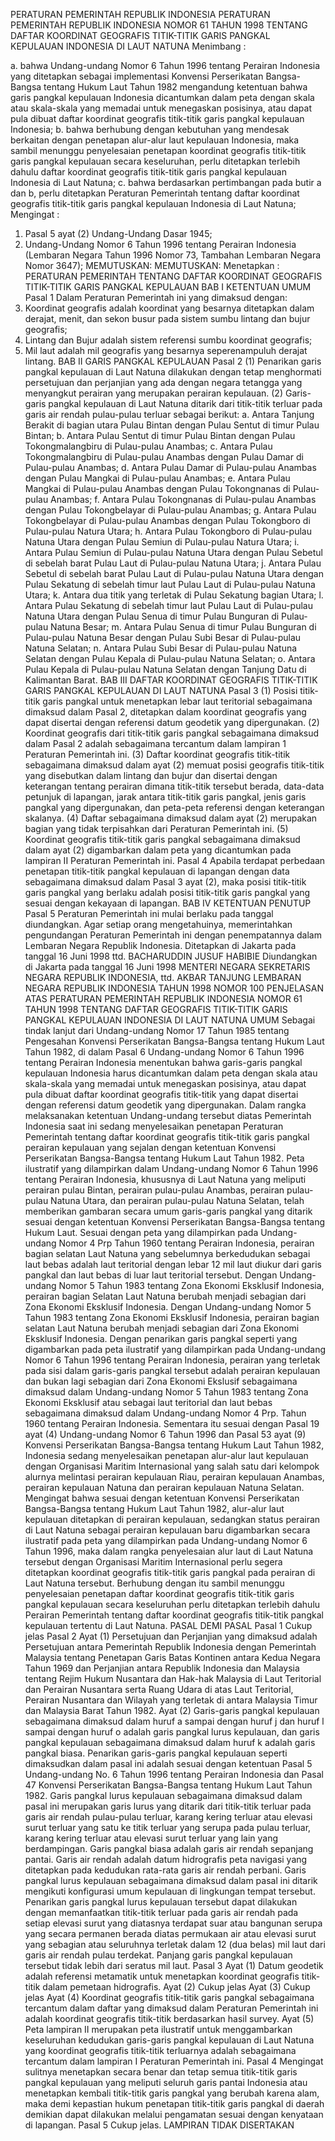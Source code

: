  PERATURAN PEMERINTAH REPUBLIK INDONESIA PERATURAN PEMERINTAH REPUBLIK INDONESIA NOMOR 61 TAHUN 1998 TENTANG DAFTAR KOORDINAT GEOGRAFIS TITIK-TITIK GARIS PANGKAL KEPULAUAN INDONESIA DI LAUT NATUNA
Menimbang :

a. bahwa Undang-undang Nomor 6 Tahun 1996 tentang Perairan Indonesia yang ditetapkan sebagai implementasi Konvensi Perserikatan Bangsa-Bangsa tentang Hukum Laut Tahun 1982 mengandung ketentuan bahwa garis pangkal kepulauan Indonesia dicantumkan dalam peta dengan skala atau skala-skala yang memadai untuk menegaskan posisinya, atau dapat pula dibuat daftar koordinat geografis titik-titik garis pangkal kepulauan Indonesia;
b. bahwa berhubung dengan kebutuhan yang mendesak berkaitan dengan penetapan alur-alur laut kepulauan Indonesia, maka sambil menunggu penyelesaian penetapan koordinat geografis titik-titik garis pangkal kepulauan secara keseluruhan, perlu ditetapkan terlebih dahulu daftar koordinat geografis titik-titik garis pangkal kepulauan Indonesia di Laut Natuna;
c. bahwa berdasarkan pertimbangan pada butir a dan b, perlu ditetapkan Peraturan Pemerintah tentang daftar koordinat geografis titik-titik garis pangkal kepulauan Indonesia di Laut Natuna;
Mengingat :

1. Pasal 5 ayat (2) Undang-Undang Dasar 1945;
2. Undang-Undang Nomor 6 Tahun 1996 tentang Perairan Indonesia (Lembaran Negara Tahun 1996 Nomor 73, Tambahan Lembaran Negara Nomor 3647);
MEMUTUSKAN:
MEMUTUSKAN:
 Menetapkan : PERATURAN PEMERINTAH TENTANG DAFTAR KOORDINAT GEOGRAFIS TITIK-TITIK GARIS PANGKAL KEPULAUAN
BAB I KETENTUAN UMUM
Pasal 1
Dalam Peraturan Pemerintah ini yang dimaksud dengan:
1. Koordinat geografis adalah koordinat yang besarnya ditetapkan dalam derajat, menit, dan sekon busur pada sistem sumbu lintang dan bujur geografis;
2. Lintang dan Bujur adalah sistem referensi sumbu koordinat geografis;
3. Mil laut adalah mil geografis yang besarnya seperenampuluh derajat lintang.
BAB II GARIS PANGKAL KEPULAUAN
Pasal 2
(1) Penarikan garis pangkal kepulauan di Laut Natuna dilakukan dengan tetap menghormati persetujuan dan perjanjian yang ada dengan negara tetangga yang menyangkut perairan yang merupakan perairan kepulauan.
(2) Garis-garis pangkal kepulauan di Laut Natuna ditarik dari titik-titik terluar pada garis air rendah pulau-pulau terluar sebagai berikut:
a. Antara Tanjung Berakit di bagian utara Pulau Bintan dengan Pulau Sentut di timur Pulau Bintan;
b. Antara Pulau Sentut di timur Pulau Bintan dengan Pulau Tokongmalangbiru di Pulau-pulau Anambas;
c. Antara Pulau Tokongmalangbiru di Pulau-pulau Anambas dengan Pulau Damar di Pulau-pulau Anambas;
d. Antara Pulau Damar di Pulau-pulau Anambas dengan Pulau Mangkai di Pulau-pulau Anambas;
e. Antara Pulau Mangkai di Pulau-pulau Anambas dengan Pulau Tokongnanas di Pulau-pulau Anambas;
f. Antara Pulau Tokongnanas di Pulau-pulau Anambas dengan Pulau Tokongbelayar di Pulau-pulau Anambas;
g. Antara Pulau Tokongbelayar di Pulau-pulau Anambas dengan Pulau Tokongboro di Pulau-pulau Natura Utara;
h. Antara Pulau Tokongboro di Pulau-pulau Natuna Utara dengan Pulau Semiun di Pulau-pulau Natura Utara;
i. Antara Pulau Semiun di Pulau-pulau Natuna Utara dengan Pulau Sebetul di sebelah barat Pulau Laut di Pulau-pulau Natuna Utara;
j. Antara Pulau Sebetul di sebelah barat Pulau Laut di Pulau-pulau Natuna Utara dengan Pulau Sekatung di sebelah timur laut Pulau Laut di Pulau-pulau Natuna Utara;
k. Antara dua titik yang terletak di Pulau Sekatung bagian Utara;
l. Antara Pulau Sekatung di sebelah timur laut Pulau Laut di Pulau-pulau Natuna Utara dengan Pulau Senua di timur Pulau Bunguran di Pulau-pulau Natuna Besar;
m. Antara Pulau Senua di timur Pulau Bunguran di Pulau-pulau Natuna Besar dengan Pulau Subi Besar di Pulau-pulau Natuna Selatan;
n. Antara Pulau Subi Besar di Pulau-pulau Natuna Selatan dengan Pulau Kepala di Pulau-pulau Natuna Selatan;
o. Antara Pulau Kepala di Pulau-pulau Natuna Selatan dengan Tanjung Datu di Kalimantan Barat.
BAB III DAFTAR KOORDINAT GEOGRAFIS TITIK-TITIK GARIS PANGKAL KEPULAUAN DI LAUT NATUNA
Pasal 3
(1) Posisi titik-titik garis pangkal untuk menetapkan lebar laut teritorial sebagaimana dimaksud dalam Pasal 2, ditetapkan dalam koordinat geografis yang dapat disertai dengan referensi datum geodetik yang dipergunakan.
(2) Koordinat geografis dari titik-titik garis pangkal sebagaimana dimaksud dalam Pasal 2 adalah sebagaimana tercantum dalam lampiran 1 Peraturan Pemerintah ini.
(3) Daftar koordinat geografis titik-titik sebagaimana dimaksud dalam ayat (2) memuat posisi geografis titik-titik yang disebutkan dalam lintang dan bujur dan disertai dengan keterangan tentang perairan dimana titik-titik tersebut berada, data-data petunjuk di lapangan, jarak antara titik-titik garis pangkal, jenis garis pangkal yang dipergunakan, dan peta-peta referensi dengan keterangan skalanya.
(4) Daftar sebagaimana dimaksud dalam ayat (2) merupakan bagian yang tidak terpisahkan dari Peraturan Pemerintah ini.
(5) Koordinat geografis titik-titik garis pangkal sebagaimana dimaksud dalam ayat (2) digambarkan dalam peta yang dicantumkan pada lampiran II Peraturan Pemerintah ini.
Pasal 4
Apabila terdapat perbedaan penetapan titik-titik pangkal kepulauan di lapangan dengan data sebagaimana dimaksud dalam Pasal 3 ayat (2), maka posisi titik-titik garis pangkal yang berlaku adalah posisi titik-titik garis pangkal yang sesuai dengan kekayaan di lapangan.
BAB IV KETENTUAN PENUTUP
Pasal 5
Peraturan Pemerintah ini mulai berlaku pada tanggal diundangkan.
Agar setiap orang mengetahuinya, memerintahkan pengundangan Peraturan Pemerintah ini dengan penempatannya dalam Lembaran Negara Republik Indonesia. Ditetapkan di Jakarta pada tanggal 16 Juni 1998 ttd. BACHARUDDIN JUSUF HABIBIE Diundangkan di Jakarta pada tanggal 16 Juni 1998 MENTERI NEGARA SEKRETARIS NEGARA REPUBLIK INDONESIA, ttd. AKBAR TANJUNG LEMBARAN NEGARA REPUBLIK INDONESIA TAHUN 1998 NOMOR 100 PENJELASAN ATAS PERATURAN PEMERINTAH REPUBLIK INDONESIA NOMOR 61 TAHUN 1998 TENTANG DAFTAR GEOGRAFIS TITIK-TITIK GARIS PANGKAL KEPULAUAN INDONESIA DI LAUT NATUNA UMUM Sebagai tindak lanjut dari Undang-undang Nomor 17 Tahun 1985 tentang Pengesahan Konvensi Perserikatan Bangsa-Bangsa tentang Hukum Laut Tahun 1982, di dalam Pasal 6 Undang-undang Nomor 6 Tahun 1996 tentang Perairan Indonesia menentukan bahwa garis-garis pangkal kepulauan Indonesia harus dicantumkan dalam peta dengan skala atau skala-skala yang memadai untuk menegaskan posisinya, atau dapat pula dibuat daftar koordinat geografis titik-titik yang dapat disertai dengan referensi datum geodetik yang dipergunakan. Dalam rangka melaksanakan ketentuan Undang-undang tersebut diatas Pemerintah Indonesia saat ini sedang menyelesaikan penetapan Peraturan Pemerintah tentang daftar koordinat geografis titik-titik garis pangkal perairan kepulauan yang sejalan dengan ketentuan Konvensi Perserikatan Bangsa-Bangsa tentang Hukum Laut Tahun 1982. Peta ilustratif yang dilampirkan dalam Undang-undang Nomor 6 Tahun 1996 tentang Perairan Indonesia, khususnya di Laut Natuna yang meliputi perairan pulau Bintan, perairan pulau-pulau Anambas, perairan pulau-pulau Natuna Utara, dan perairan pulau-pulau Natuna Selatan, telah memberikan gambaran secara umum garis-garis pangkal yang ditarik sesuai dengan ketentuan Konvensi Perserikatan Bangsa-Bangsa tentang Hukum Laut. Sesuai dengan peta yang dilampirkan pada Undang-undang Nomor 4 Prp Tahun 1960 tentang Perairan Indonesia, perairan bagian selatan Laut Natuna yang sebelumnya berkedudukan sebagai laut bebas adalah laut teritorial dengan lebar 12 mil laut diukur dari garis pangkal dan laut bebas di luar laut teritorial tersebut. Dengan Undang-undang Nomor 5 Tahun 1983 tentang Zona Ekonomi Eksklusif Indonesia, perairan bagian Selatan Laut Natuna berubah menjadi sebagian dari Zona Ekonomi Eksklusif Indonesia. Dengan Undang-undang Nomor 5 Tahun 1983 tentang Zona Ekonomi Eksklusif Indonesia, perairan bagian selatan Laut Natuna berubah menjadi sebagian dari Zona Ekonomi Eksklusif Indonesia. Dengan penarikan garis pangkal seperti yang digambarkan pada peta ilustratif yang dilampirkan pada Undang-undang Nomor 6 Tahun 1996 tentang Perairan Indonesia, perairan yang terletak pada sisi dalam garis-garis pangkal tersebut adalah perairan kepulauan dan bukan lagi sebagian dari Zona Ekonomi Ekslusif sebagaimana dimaksud dalam Undang-undang Nomor 5 Tahun 1983 tentang Zona Ekonomi Eksklusif atau sebagai laut teritorial dan laut bebas sebagaimana dimaksud dalam Undang-undang Nomor 4 Prp. Tahun 1960 tentang Perairan Indonesia. Sementara itu sesuai dengan Pasal 19 ayat (4) Undang-undang Nomor 6 Tahun 1996 dan Pasal 53 ayat (9) Konvensi Perserikatan Bangsa-Bangsa tentang Hukum Laut Tahun 1982, Indonesia sedang menyelesaikan penetapan alur-alur laut kepulauan dengan Organisasi Maritim Internasional yang salah satu dari kelompok alurnya melintasi perairan kepulauan Riau, perairan kepulauan Anambas, perairan kepulauan Natuna dan perairan kepulauan Natuna Selatan. Mengingat bahwa sesuai dengan ketentuan Konvensi Perserikatan Bangsa-Bangsa tentang Hukum Laut Tahun 1982, alur-alur laut kepulauan ditetapkan di perairan kepulauan, sedangkan status perairan di Laut Natuna sebagai perairan kepulauan baru digambarkan secara ilustratif pada peta yang dilampirkan pada Undang-undang Nomor 6 Tahun 1996, maka dalam rangka penyelesaian alur laut di Laut Natuna tersebut dengan Organisasi Maritim Internasional perlu segera ditetapkan koordinat geografis titik-titik garis pangkal pada perairan di Laut Natuna tersebut. Berhubung dengan itu sambil menunggu penyelesaian penetapan daftar koordinat geografis titik-titik garis pangkal kepulauan secara keseluruhan perlu ditetapkan terlebih dahulu Perairan Pemerintah tentang daftar koordinat geografis titik-titik pangkal kepulauan tertentu di Laut Natuna. PASAL DEMI PASAL
Pasal 1
Cukup jelas
Pasal 2
Ayat (1) Persetujuan dan Perjanjian yang dimaksud adalah Persetujuan antara Pemerintah Republik Indonesia dengan Pemerintah Malaysia tentang Penetapan Garis Batas Kontinen antara Kedua Negara Tahun 1969 dan Perjanjian antara Republik Indonesia dan Malaysia tentang Rejim Hukum Nusantara dan Hak-hak Malaysia di Laut Teritorial dan Perairan Nusantara serta Ruang Udara di atas Laut Teritorial, Perairan Nusantara dan Wilayah yang terletak di antara Malaysia Timur dan Malaysia Barat Tahun 1982. Ayat (2) Garis-garis pangkal kepulauan sebagaimana dimaksud dalam huruf a sampai dengan huruf j dan huruf l sampai dengan huruf o adalah garis pangkal lurus kepulauan, dan garis pangkal kepulauan sebagaimana dimaksud dalam huruf k adalah garis pangkal biasa. Penarikan garis-garis pangkal kepulauan seperti dimaksudkan dalam pasal ini adalah sesuai dengan ketentuan Pasal 5 Undang-undang No. 6 Tahun 1996 tentang Perairan Indonesia dan Pasal 47 Konvensi Perserikatan Bangsa-Bangsa tentang Hukum Laut Tahun 1982. Garis pangkal lurus kepulauan sebagaimana dimaksud dalam pasal ini merupakan garis lurus yang ditarik dari titik-titik terluar pada garis air rendah pulau-pulau terluar, karang kering terluar atau elevasi surut terluar yang satu ke titik terluar yang serupa pada pulau terluar, karang kering terluar atau elevasi surut terluar yang lain yang berdampingan. Garis pangkal biasa adalah garis air rendah sepanjang pantai. Garis air rendah adalah datum hidrografis peta navigasi yang ditetapkan pada kedudukan rata-rata garis air rendah perbani. Garis pangkal lurus kepulauan sebagaimana dimaksud dalam pasal ini ditarik mengikuti konfigurasi umum kepulauan di lingkungan tempat tersebut. Penarikan garis pangkal lurus kepulauan tersebut dapat dilakukan dengan memanfaatkan titik-titik terluar pada garis air rendah pada setiap elevasi surut yang diatasnya terdapat suar atau bangunan serupa yang secara permanen berada diatas permukaan air atau elevasi surut yang sebagian atau seluruhnya terletak dalam 12 (dua belas) mil laut dari garis air rendah pulau terdekat. Panjang garis pangkal kepulauan tersebut tidak lebih dari seratus mil laut.
Pasal 3
Ayat (1) Datum geodetik adalah referensi metamatik untuk menetapkan koordinat geografis titik-titik dalam pemetaan hidrografis. Ayat (2) Cukup jelas Ayat (3) Cukup jelas Ayat (4) Koordinat geografis titik-titik garis pangkal sebagaimana tercantum dalam daftar yang dimaksud dalam Peraturan Pemerintah ini adalah koordinat geografis titik-titik berdasarkan hasil survey. Ayat (5) Peta lampiran II merupakan peta ilustratif untuk menggambarkan keseluruhan kedudukan garis-garis pangkal kepulauan di Laut Natuna yang koordinat geografis titik-titik terluarnya adalah sebagaimana tercantum dalam lampiran I Peraturan Pemerintah ini.
Pasal 4
Mengingat sulitnya menetapkan secara benar dan tetap semua titik-titik garis pangkal kepulauan yang meliputi seluruh garis pantai Indonesia atau menetapkan kembali titik-titik garis pangkal yang berubah karena alam, maka demi kepastian hukum penetapan titik-titik garis pangkal di daerah demikian dapat dilakukan melalui pengamatan sesuai dengan kenyataan di lapangan.
Pasal 5
Cukup jelas. LAMPIRAN TIDAK DISERTAKAN